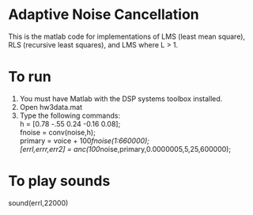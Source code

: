 # Adaptive Noise Cancellation 

This is the matlab code for implementations of LMS (least mean square), RLS (recursive least squares), and LMS where L > 1.

# To run

1. You must have Matlab with the DSP systems toolbox installed.
2. Open hw3data.mat
3. Type the following commands:  
   h = [0.78 -.55 0.24 -0.16 0.08];  
   fnoise = conv(noise,h);  
   primary = voice + 100*fnoise(1:660000);  
   [errl,errr,err2] = anc(100*noise,primary,0.0000005,5,25,600000);  
  
# To play sounds
  sound(errl,22000)
